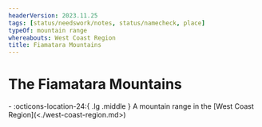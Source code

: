 ```yaml
---
headerVersion: 2023.11.25
tags: [status/needswork/notes, status/namecheck, place]
typeOf: mountain range
whereabouts: West Coast Region
title: Fiamatara Mountains
---
```

# The Fiamatara Mountains
<div class="grid cards ext-narrow-margin ext-one-column" markdown>
-    :octicons-location-24:{ .lg .middle } A mountain range in the [West Coast Region](<./west-coast-region.md>)  
</div>






